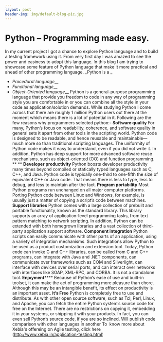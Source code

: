 ```yaml
---
layout: post
header-img: img/default-blog-pic.jpg
---
```


# Python – Programming made easy.

In my current project I got a chance to explore Python language and to build a testing framework using it. From very first day I was amazed to see the power and easiness to adopt this language. In this blog I am trying to showcase some feature of Python language that make it more practical and ahead of other programming language. _Python is a _

  * _Procedural language___
  * _Functional language___
  * _Object-Oriented language___
Python is a general-purpose programming language that provide you freedom to code in any way of programming style you are comfortable in or you can combine all the style in your code as application/solution demands. While studying Python I come across that there are roughly 1 million Python users out there at the moment which means there is a lot of potential in it. Following are the few reasons why programmers selected python:- **Software quality** For many, Python’s focus on readability, coherence, and software quality in general sets it apart from other tools in the scripting world. Python code is designed to be readable, and hence reusable and maintainable—much more so than traditional scripting languages. The uniformity of Python code makes it easy to understand, even if you did not write it. In addition, Python has deep support for more advanced software reuse mechanisms, such as object-oriented (OO) and function programming. ** ** **Developer productivity** Python boosts developer productivity many times beyond compiled or statically typed languages such as C, C++, and Java. Python code is typically one-third to one-fifth the size of equivalent C++ or Java code. That means there is less to type, less to debug, and less to maintain after the fact. **Program portability** Most Python programs run unchanged on all major computer platforms. Porting Python code between Linux and Windows, for example, is usually just a matter of copying a script’s code between machines. **Support libraries** Python comes with a large collection of prebuilt and portable functionality, known as the standard library. This library supports an array of application-level programming tasks, from text pattern matching to network scripting. In addition, Python can be extended with both homegrown libraries and a vast collection of third-party application support software. **Component integration** Python scripts can easily communicate with other parts of an application, using a variety of integration mechanisms. Such integrations allow Python to be used as a product customization and extension tool. Today, Python code can invoke C and C++ libraries, can be called from C and C++ programs, can integrate with Java and .NET components, can communicate over frameworks such as COM and Silverlight, can interface with devices over serial ports, and can interact over networks with interfaces like SOAP, XML-RPC, and CORBA. It is not a standalone tool. **Enjoyment****** Because of Python’s ease of use and built-in toolset, it can make the act of programming more pleasure than chore. Although this may be an intangible benefit, its effect on productivity is an important asset. **It’s Free** Python is completely free to use and distribute. As with other open source software, such as Tcl, Perl, Linux, and Apache, you can fetch the entire Python system’s source code for free on the Internet. There are no restrictions on copying it, embedding it in your systems, or shipping it with your products. In fact, you can even sell Python’s source code, if you are so inclined. Will publish code comparison with other languages in another To  know more about Xebia's offereing on Agile testing, click here (<http://www.xebia.in/application-testing.html>)
